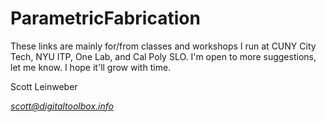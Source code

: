 ParametricFabrication
=====================

These links are mainly for/from classes and workshops I run at CUNY City Tech, NYU ITP, One Lab, and Cal Poly SLO. I'm open to more suggestions, let me know. I hope it'll grow with time.  

Scott Leinweber

*scott@digitaltoolbox.info*
